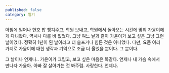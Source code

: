 ```yaml
---
published: false
category: 일기
---
```

아침에 일어나 현호 밥 챙겨주고, 학원 보내고, 학원에서 돌아오는 시간에 맞춰 가윤이에게 다녀왔다. 역시나 다를 바 없었다. 그냥 여느 날과 같이 가윤이가 보고 싶은 그냥 그런 날이었다. 정확히 1년이 된 날이라고 더 슬프거나 힘든 것은 아니었다. 다만, 요즘 여러 가지로 가윤이에 대한 생각과 기억으로 조금 더 울었을 뿐이다. 그 뿐이다.


그 날이나 언제나.. 가윤이가 그립고, 보고 싶은 마음은 똑같다. 언제나 내 가슴 속에서 만나자 가윤아. 아빠 잘 살아가는 것 봐주렴. 사랑한다. 언제나.
